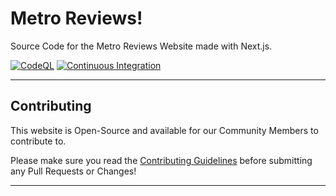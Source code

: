 # Metro Reviews!
Source Code for the Metro Reviews Website made with Next.js.

[![CodeQL](https://github.com/MetroReviews/Website/actions/workflows/codeql.yml/badge.svg?branch=master)](https://github.com/MetroReviews/Website/actions/workflows/codeql.yml)
[![Continuous Integration](https://github.com/MetroReviews/Website/actions/workflows/prettier.yml/badge.svg)](https://github.com/MetroReviews/Website/actions/workflows/prettier.yml)

---

## Contributing
This website is Open-Source and available for our Community Members to contribute to.

Please make sure you read the [Contributing Guidelines](./CONTRIBUTING.md) before submitting any Pull Requests or Changes!

---

